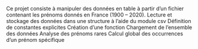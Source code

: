 Ce projet consiste à manipuler des données en table à partir d’un fichier contenant les prénoms donnés en France (1900 – 2020).
Lecture et stockage des données dans une structure à l’aide du module csv
Définition de constantes explicites
Création d’une fonction <lecture>
Chargement de l’ensemble des données
Analyse des prénoms rares
Calcul global des occurrences d’un prénom spécifique
